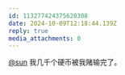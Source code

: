 ```yaml
---
id: 113277424375620308
date: 2024-10-09T12:18:44.139Z
reply: true
media_attachments: 0
---
```


[@sun](https://jiong.us/@sun) 我几千个硬币被我赌输完了。

